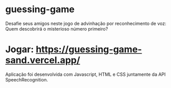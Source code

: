 # guessing-game

Desafie seus amigos neste jogo de advinhação por reconhecimento de voz: Quem descobrirá o misterioso número primeiro?


# Jogar: https://guessing-game-sand.vercel.app/


Aplicação foi desenvolvida com Javascript, HTML e CSS juntamente da API SpeechRecognition. 
